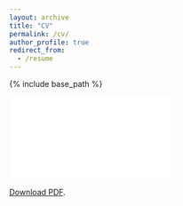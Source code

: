 ```yaml
---
layout: archive
title: "CV"
permalink: /cv/
author_profile: true
redirect_from:
  - /resume
---
```


{% include base_path %}

<object data="../files/CV_Robin-Kottmann_EN.pdf" type="application/pdf" width="700px" height="700px">
    <embed src="files/CV_Robin-Kottmann_EN.pdf">
        <p><a href="files/CV_Robin-Kottmann_EN.pdf">Download PDF</a>.</p>
    </embed>
</object>
